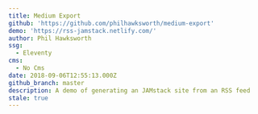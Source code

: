 ```yaml
---
title: Medium Export
github: 'https://github.com/philhawksworth/medium-export'
demo: 'https://rss-jamstack.netlify.com/'
author: Phil Hawksworth
ssg:
  - Eleventy
cms:
  - No Cms
date: 2018-09-06T12:55:13.000Z
github_branch: master
description: A demo of generating an JAMstack site from an RSS feed
stale: true
---
```

